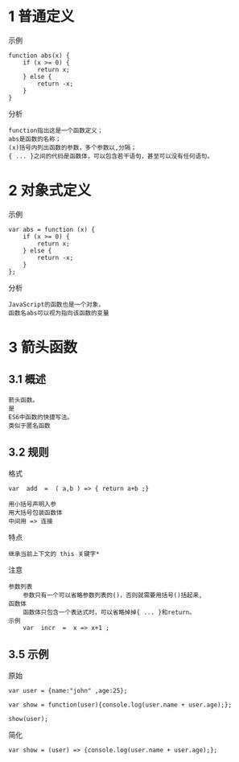 

# 1  普通定义

示例

    function abs(x) {
        if (x >= 0) {
            return x;
        } else {
            return -x;
        }
    }

分析

    function指出这是一个函数定义；
    abs是函数的名称；
    (x)括号内列出函数的参数，多个参数以,分隔；
    { ... }之间的代码是函数体，可以包含若干语句，甚至可以没有任何语句。




# 2 对象式定义

示例

    var abs = function (x) {
        if (x >= 0) {
            return x;
        } else {
            return -x;
        }
    };

分析

    JavaScript的函数也是一个对象，
    函数名abs可以视为指向该函数的变量





# 3 箭头函数

## 3.1 概述

    箭头函数。
    是
    ES6中函数的快捷写法。
    类似于匿名函数
 
## 3.2 规则

格式

    var  add  =  ( a,b ) => { return a+b ;}
    
    用小括号声明入参
    用大括号包装函数体
    中间用 => 连接

特点
    
    继承当前上下文的 this 关键字*
    
注意

    参数列表
        参数只有一个可以省略参数列表的()，否则就需要用括号()括起来,
    函数体
        函数体只包含一个表达式时，可以省略掉掉{ ... }和return。
    示例
        var  incr  =  x => x+1 ;  


## 3.5 示例

原始  

    var user = {name:"john" ,age:25};

    var show = function(user){console.log(user.name + user.age);};

    show(user);
    
简化


    var show = (user) => {console.log(user.name + user.age);};    

